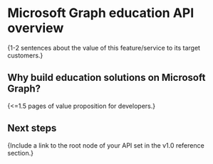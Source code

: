 # Microsoft Graph education API overview

{1-2 sentences about the value of this feature/service to its target customers.} 

## Why build education solutions on Microsoft Graph?

{<=1.5 pages of value proposition for developers.}

## Next steps

{Include a link to the root node of your API set in the v1.0 reference section.}